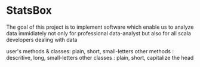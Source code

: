 StatsBox
========

The goal of this project is to implement software which enable us to analyze data immidiately
not only for professional data-analyst but also for all scala developers dealing with data

user's methods & classes: plain, short, small-letters
other methods : descritive, long, small-letters
other classes : plain, short, capitalize the head

